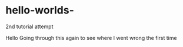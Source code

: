 # hello-worlds-
2nd tutorial attempt

Hello
Going through this again to see where I went wrong the first time

